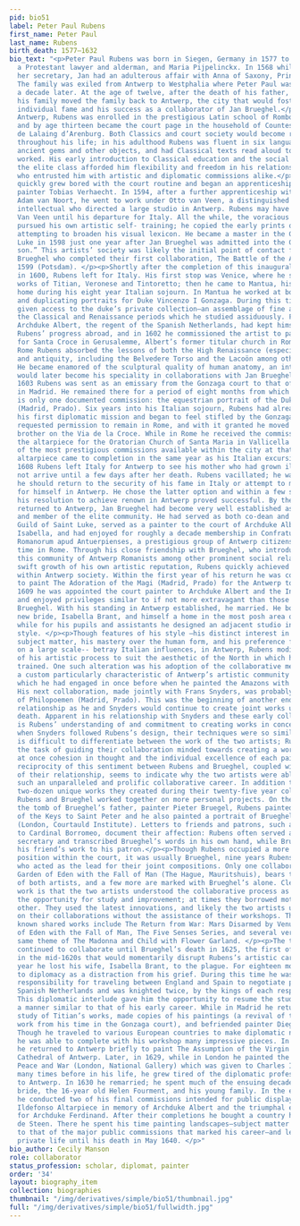 ```yaml
---
pid: bio51
label: Peter Paul Rubens
first_name: Peter Paul
last_name: Rubens
birth_death: 1577–1632
bio_text: "<p>Peter Paul Rubens was born in Siegen, Germany in 1577 to Jan Rubens,
  a Protestant lawyer and alderman, and Maria Pijpelinckx. In 1568 while serving as
  her secretary, Jan had an adulterous affair with Anna of Saxony, Princess of Orange.
  The family was exiled from Antwerp to Westphalia where Peter Paul was born roughly
  a decade later. At the age of twelve, after the death of his father, Rubens and
  his family moved the family back to Antwerp, the city that would foster his enormous
  individual fame and his success as a collaborator of Jan Brueghel.</p><p>Once in
  Antwerp, Rubens was enrolled in the prestigious Latin school of Rombout Verdonck
  and by age thirteen became the court page in the household of Countess Marguerite
  de Lalaing d’Arenburg. Both Classics and court society would become recurring motifs
  throughout his life; in his adulthood Rubens was fluent in six languages, collected
  ancient gems and other objects, and had Classical texts read aloud to him as he
  worked. His early introduction to Classical education and the social nuances of
  the elite class afforded him flexibility and freedom in his relationships with patrons
  who entrusted him with artistic and diplomatic commissions alike.</p><p>Young Rubens
  quickly grew bored with the court routine and began an apprenticeship with the landscape
  painter Tobias Verhaecht. In 1594, after a further apprenticeship with history painter
  Adam van Noort, he went to work under Otto van Veen, a distinguished artist and
  intellectual who directed a large studio in Antwerp. Rubens may have worked with
  Van Veen until his departure for Italy. All the while, the voracious young Rubens
  pursued his own artistic self- training; he copied the early prints of German masters,
  attempting to broaden his visual lexicon. He became a master in the Guild of Saint
  Luke in 1598 just one year after Jan Brueghel was admitted into the Guild as a “master’s
  son.” This artists’ society was likely the initial point of contact for Rubens and
  Brueghel who completed their first collaboration, The Battle of the Amazons, in
  1599 (Potsdam). </p><p>Shortly after the completion of this inaugural collaboration,
  in 1600, Rubens left for Italy. His first stop was Venice, where he studied the
  works of Titian, Veronese and Tintoretto; then he came to Mantua, his most settled
  home during his eight year Italian sojourn. In Mantua he worked at both painting
  and duplicating portraits for Duke Vincenzo I Gonzaga. During this time Rubens was
  given access to the duke’s private collection—an assemblage of fine art from both
  the Classical and Renaissance periods which he studied assiduously. From Brussels,
  Archduke Albert, the regent of the Spanish Netherlands, had kept himself aware of
  Rubens’ progress abroad, and in 1602 he commissioned the artist to paint an altarpiece
  for Santa Croce in Gerusalemme, Albert’s former titular church in Rome. While in
  Rome Rubens absorbed the lessons of both the High Renaissance (especially Michelangelo)
  and antiquity, including the Belvedere Torso and the Lacoön among other great works.
  He became enamored of the sculptural quality of human anatomy, an interest that
  would later become his speciality in collaborations with Jan Brueghel. </p><p>In
  1603 Rubens was sent as an emissary from the Gonzaga court to that of Philip III
  in Madrid. He remained there for a period of eight months from which time there
  is only one documented commission: the equestrian portrait of the Duke of Lerma
  (Madrid, Prado). Six years into his Italian sojourn, Rubens had already accomplished
  his first diplomatic mission and began to feel stifled by the Gonzaga court. He
  requested permission to remain in Rome, and with it granted he moved in with his
  brother on the Via de la Croce. While in Rome he received the commission to paint
  the altarpiece for the Oratorian Church of Santa Maria in Vallicella which was one
  of the most prestigious commissions available within the city at that time. The
  altarpiece came to completion in the same year as his Italian excursion. </p><p>In
  1608 Rubens left Italy for Antwerp to see his mother who had grown ill, but did
  not arrive until a few days after her death. Rubens vacillated; he was unsure whether
  he should return to the security of his fame in Italy or attempt to make a career
  for himself in Antwerp. He chose the latter option and within a few short years,
  his resolution to achieve renown in Antwerp proved successful. By the time Rubens
  returned to Antwerp, Jan Brueghel had become very well established as an artist
  and member of the elite community. He had served as both co-dean and dean of the
  Guild of Saint Luke, served as a painter to the court of Archduke Albert and Archduchess
  Isabella, and had enjoyed for roughly a decade membership in Confratum Collegij
  Romanorum apud Antuerpienses, a prestigious group of Antwerp citizens who had spent
  time in Rome. Through his close friendship with Brueghel, who introduced him to
  this community of Antwerp Romanists among other prominent social relations,and the
  swift growth of his own artistic reputation, Rubens quickly achieved eminent status
  within Antwerp society. Within the first year of his return he was commissioned
  to paint The Adoration of the Magi (Madrid, Prado) for the Antwerp town hall. In
  1609 he was appointed the court painter to Archduke Albert and the Infanta Isabella
  and enjoyed privileges similar to if not more extravagant than those allowed to
  Brueghel. With his standing in Antwerp established, he married. He bought for his
  new bride, Isabella Brant, and himself a home in the most posh area of Antwerp,
  while for his pupils and assistants he designed an adjacent studio in the Italian
  style. </p><p>Though features of his style —his distinct interest in in Classical
  subject matter, his mastery over the human form, and his preference for working
  on a large scale-- betray Italian influences, in Antwerp, Rubens modified elements
  of his artistic process to suit the aesthetic of the North in which he had been
  trained. One such alteration was his adoption of the collaborative method of production,
  a custom particularly characteristic of Antwerp’s artistic community in this period,
  which he had engaged in once before when he painted the Amazons with Jan Brueghel.
  His next collaboration, made jointly with Frans Snyders, was probably The Recognition
  of Philopoemen (Madrid, Prado). This was the beginning of another enduring collaborative
  relationship as he and Snyders would continue to create joint works until Rubens’s
  death. Apparent in his relationship with Snyders and these early collaborations
  is Rubens’ understanding of and commitment to creating works in concert. At times
  when Snyders followed Rubens’s design, their techniques were so similar that it
  is difficult to differentiate between the work of the two artists; Rubens approached
  the task of guiding their collaboration minded towards creating a work that represents
  at once cohesion in thought and the individual excellence of each painter. </p><p>The
  reciprocity of this sentiment between Rubens and Brueghel, coupled with the intimacy
  of their relationship, seems to indicate why the two artists were able to maintain
  such an unparalleled and prolific collaborative career. In addition to the roughly
  two-dozen unique works they created during their twenty-five year collaboration,
  Rubens and Brueghel worked together on more personal projects. On the altar above
  the tomb of Brueghel’s father, painter Pieter Bruegel, Rubens painted The Delivery
  of the Keys to Saint Peter and he also painted a portrait of Brueghel with his family
  (London, Courtauld Institute). Letters to friends and patrons, such as those written
  to Cardinal Borromeo, document their affection: Rubens often served as Brueghel’s
  secretary and transcribed Brueghel’s words in his own hand, while Brueghel recommended
  his friend’s work to his patron.</p><p>Though Rubens occupied a more illustrious
  position within the court, it was usually Brueghel, nine years Rubens’s senior,
  who acted as the lead for their joint compositions. Only one collaboration, The
  Garden of Eden with the Fall of Man (The Hague, Mauritshuis), bears the signatures
  of both artists, and a few more are marked with Brueghel’s alone. Clear in each
  work is that the two artists understood the collaborative process as one which provides
  the opportunity for study and improvement; at times they borrowed motifs from each
  other. They used the latest innovations, and likely the two artists usually worked
  on their collaborations without the assistance of their workshops. Their most well
  known shared works include The Return from War: Mars Disarmed by Venus, The Garden
  of Eden with the Fall of Man, The Five Senses Series, and several versions of the
  same theme of The Madonna and Child with Flower Garland. </p><p>The two artists
  continued to collaborate until Brueghel’s death in 1625, the first of two deaths
  in the mid-1620s that would momentarily disrupt Rubens’s artistic career; the following
  year he lost his wife, Isabella Brant, to the plague. For eighteen months he turned
  to diplomacy as a distraction from his grief. During this time he was given the
  responsibility for traveling between England and Spain to negotiate peace for the
  Spanish Netherlands and was knighted twice, by the kings of each respective country.
  This diplomatic interlude gave him the opportunity to resume the study of art in
  a manner similar to that of his early career. While in Madrid he returned to his
  study of Titian’s works, made copies of his paintings (a revival of the duplication
  work from his time in the Gonzaga court), and befriended painter Diego Velasquez.
  Though he traveled to various European countries to make diplomatic negotiations
  he was able to complete with his workshop many impressive pieces. In the mid-1620s
  he returned to Antwerp briefly to paint The Assumption of the Virgin Mary for the
  Cathedral of Antwerp. Later, in 1629, while in London he painted the Allegory of
  Peace and War (London, National Gallery) which was given to Charles I as a gift.</p><p>As
  many times before in his life, he grew tired of the diplomatic profession and returned
  to Antwerp. In 1630 he remarried; he spent much of the ensuing decade with his new
  bride, the 16-year old Helen Fourment, and his young family. In the early 1630s
  he conducted two of his final commissions intended for public display: the Saint
  Ildefonso Altarpiece in memory of Archduke Albert and the triumphal entry into Antwerp
  for Archduke Ferdinand. After their completions he bought a country home, Chateau
  de Steen. There he spent his time painting landscapes–subject matter humble in comparison
  to that of the major public commissions that marked his career–and leading an increasingly
  private life until his death in May 1640. </p>"
bio_author: Cecily Manson
role: collaborator
status_profession: scholar, diplomat, painter
order: '34'
layout: biography_item
collection: biographies
thumbnail: "/img/derivatives/simple/bio51/thumbnail.jpg"
full: "/img/derivatives/simple/bio51/fullwidth.jpg"
---
```

